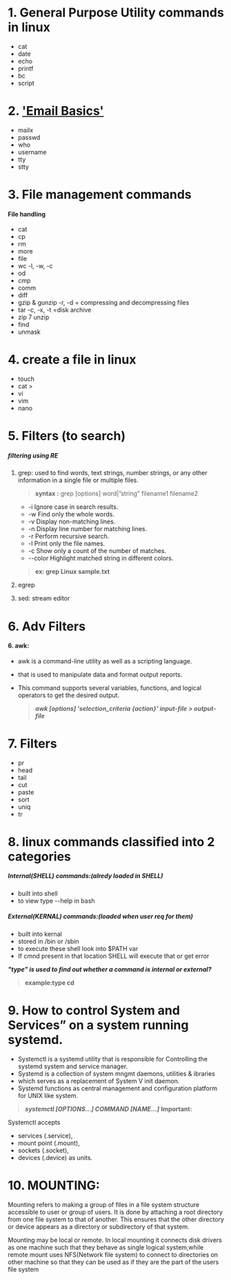 # 1. General Purpose Utility commands in linux
- cat
- date
- echo
- printf
- bc
- script
 
# 2. ['Email Basics'](#email-basics) 
- mailx
- passwd
- who
- username
- tty
- stty

# 3. File management commands 
#### File handling
- cat
- cp
- rm
- more
- file
- wc -l, -w, -c
- od
- cmp
- comm
- diff
- gzip & gunzip -r, -d = compressing and decompressing files
- tar -c, -x, -t =disk archive
- zip 7 unzip
- find
- unmask

# 4. create a file in linux
- touch
- cat >
- vi
- vim
- nano

 # 5. Filters (to search)
 ##### filtering using RE
 1. grep: used to find words, text strings, number strings, or any other information in a single file or multiple files. 

   
    > **syntax :**  grep [options] word|”string” filename1 filename2 
   
    - -i	Ignore case in search results.
    - -w	Find only the whole words.
    - -v	Display non-matching lines.
    - -n	Display line number for matching lines.
    - -r	Perform recursive search.
    - -l	Print only the file names.
    - -c	Show only a count of the number of matches.
    - --color	Highlight matched string in different colors.

    > **ex: grep Linux sample.txt**

  2. egrep
  3. sed: stream editor 

# 6. Adv Filters

#### 6. awk: 
  - awk is a command-line utility as well as a scripting language.
  - that is used to manipulate data and format output reports.
  - This command supports several variables, functions, and logical operators to get the desired output.

    
    >  ***awk [options] 'selection_criteria {action}' input-file > output-file***
    

# 7. Filters
- pr
- head
- tail
- cut
- paste
- sort
- uniq
- tr

# 8. linux commands classified into 2 categories

##### Internal(SHELL) commands:(alredy loaded in SHELL)
- built into shell
- to view type --help in bash
##### External(KERNAL) commands:(loaded when user req for them)
- built into kernal 
- stored in /bin or /sbin 
- to execute these shell look into $PATH var 
- If cmnd present in that location SHELL will execute that or get error


***"type" is used to find out whether a command is internal or external?***
> **example:type cd**


# 9. How to control System and Services” on a system running systemd. 	

- Systemctl is a systemd utility that is responsible for Controlling the systemd system and service manager.
- Systemd is a collection of system mngmt daemons, utilities & ibraries 
- which serves as a replacement of System V init daemon. 
- Systemd functions as central management and configuration platform for UNIX like system.

> ***systemctl [OPTIONS...] COMMAND [NAME...]***
**Important:** 

Systemctl accepts 
- services (.service), 
- mount point (.mount), 
- sockets (.socket),
- devices (.device) as units.


# 10. MOUNTING:
Mounting refers to making a group of files in a file system structure accessible to user or group of users. 
It is done by attaching a root directory from one file system to that of another. 
This ensures that the other directory or device appears as a directory or subdirectory of that system.

Mounting may be local or remote. 
In local mounting it connects disk drivers as one machine such that they behave as single logical system,while remote mount uses NFS(Network file system) to connect to directories on other machine so that they can be used as if they are the part of the users file system




 


